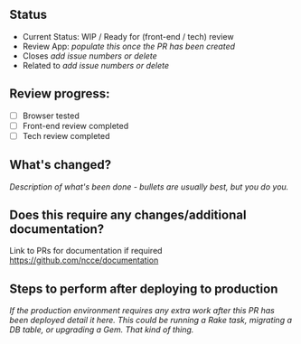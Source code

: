 ## Status

* Current Status: WIP / Ready for (front-end / tech) review
* Review App: *populate this once the PR has been created*
* Closes *add issue numbers or delete*
* Related to *add issue numbers or delete*

## Review progress:

- [ ] Browser tested
- [ ] Front-end review completed
- [ ] Tech review completed

## What's changed?

*Description of what's been done - bullets are usually best, but you do you.*

## Does this require any changes/additional documentation?

Link to PRs for documentation if required https://github.com/ncce/documentation

## Steps to perform after deploying to production

*If the production environment requires any extra work after this PR has been deployed detail it here. This could be running a Rake task, migrating a DB table, or upgrading a Gem. That kind of thing.*
